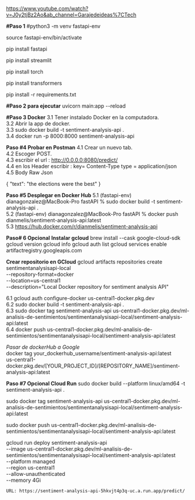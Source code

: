 https://www.youtube.com/watch?v=J0y2tjBz2Ao&ab_channel=Garajedeideas%7CTech


**#Paso 1**
#python3 -m venv fastapi-env

source fastapi-env/bin/activate

pip install fastapi

pip install streamlit    

pip install torch    

pip install transformers 

pip install -r requirements.txt


**#Paso 2 para ejecutar**
uvicorn main:app --reload

**#Paso 3 Docker**
3.1 Tener instalado Docker en la computadora.  
3.2 Abrir la app de docker.  
3.3 sudo docker build -t sentiment-analysis-api .  
3.4 docker run -p 8000:8000 sentiment-analysis-api  



**Paso #4 Probar en Postman**
4.1 Crear un nuevo tab.  
4.2 Escoger POST.  
4.3 escribir el url : http://0.0.0.0:8080/predict/  
4.4 en los Header escribir : key= Content-Type type = application/json  
4.5 Body Raw Json   

{
    "text": "the elections were the best"
}

**Paso #5 Desplegar en Docker Hub**
5.1 (fastapi-env) dianagonzalez@MacBook-Pro fastAPI % sudo docker build -t sentiment-analysis-api .  
5.2 (fastapi-env) dianagonzalez@MacBook-Pro fastAPI % docker push dianmelis/sentiment-analysis-api:latest    
5.3 https://hub.docker.com/r/dianmelis/sentiment-analysis-api


**Paso# 6 Opcional**
**Instalar gcloud**
brew install --cask google-cloud-sdk
gcloud version
gcloud info
gcloud auth list
gcloud services enable artifactregistry.googleapis.com

**Crear repositorio en GCloud**
gcloud artifacts repositories create sentimentanalysisapi-local \
    --repository-format=docker \
    --location=us-central1 \
    --description="Local Docker repository for sentiment analysis API"


6.1 gcloud auth configure-docker us-central1-docker.pkg.dev  
6.2 sudo docker build -t sentiment-analysis-api .  
6.3 sudo docker tag sentiment-analysis-api us-central1-docker.pkg.dev/ml-analisis-de-sentimientos/sentimentanalysisapi-local/sentiment-analysis-api:latest  
6.4 docker push us-central1-docker.pkg.dev/ml-analisis-de-sentimientos/sentimentanalysisapi-local/sentiment-analysis-api:latest  

*Pasar de dockerHub a Google*  
docker tag your_dockerhub_username/sentiment-analysis-api:latest \
us-central1-docker.pkg.dev/[YOUR_PROJECT_ID]/[REPOSITORY_NAME]/sentiment-analysis-api:latest  


**Paso #7 Opcional Cloud Run**
sudo docker build --platform linux/amd64 -t sentiment-analysis-api .

sudo docker tag sentiment-analysis-api us-central1-docker.pkg.dev/ml-analisis-de-sentimientos/sentimentanalysisapi-local/sentiment-analysis-api:latest

sudo docker push us-central1-docker.pkg.dev/ml-analisis-de-sentimientos/sentimentanalysisapi-local/sentiment-analysis-api:latest

gcloud run deploy sentiment-analysis-api \
    --image us-central1-docker.pkg.dev/ml-analisis-de-sentimientos/sentimentanalysisapi-local/sentiment-analysis-api:latest \
    --platform managed \
    --region us-central1 \
    --allow-unauthenticated \
    --memory 4Gi


    URL: https://sentiment-analysis-api-5hkvjt4p3q-uc.a.run.app/predict/
    
